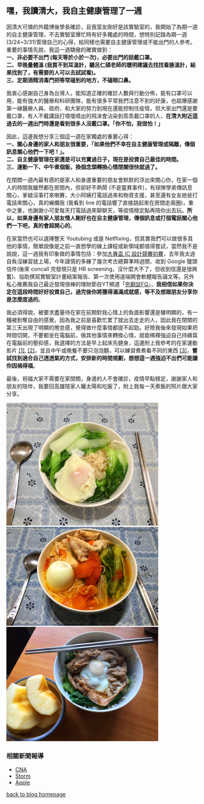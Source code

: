 ## 嘿，我讀清大，我自主健康管理了一週

因清大可憐的外籍博後學長確診，且我室友剛好是該實驗室的，我開始了為期一週的自主健康管理，不去實驗室爆忙時有好多獨處的時間，想特別記錄為期一週(3/24~3/31)管理自己的心得，給同樣也需要自主健康管理或不能出門的人參考。重要的事情先說，我這一週驕傲的確實做到：<br>
__一、非必要不出門 (每天等於小於一次)，必要出門的話戴口罩。__ <br>
__二、早晚量體溫 (我買不到耳溫計，聽呂仁碩老師的聰明建議去找找看腋溫計，結果找到了，有需要的人可以去試試看)。__ <br>
__三、定期酒精消毒門把等常碰到的地方，不碰眼口鼻。__

我衷心感謝自己身為台灣人，能知道正確的確診人數與行動分佈，能有口罩可以用，能有強大的醫療和科研團隊，能有很多平常我們注意不到的好康，也超爆感謝第一線醫療人員、政府、和大家的努力到現在還能控制住疫情，但大家出門還是要戴口罩，有人不戴講話打噴嚏噴出的飛沫會沾染到乖乖戴口罩的人，**在清大附近這過去的一週出門時還是看到很多人沒戴口罩。「你不怕，我很怕！」**

因此，這邊我想分享三個這一週在家獨處的重要心得：<br>
**一、關心身邊的家人和朋友很重要，「如果他們不幸在自主健康管理或隔離，傳個訊息關心他們一下吧！」。<br> 二、自主健康管理在家還是可以充實過日子，現在是投資自己最佳的時間。<br> 三、運動一下、中午煮個飯，換個念頭轉換心情閉關很快就過了。**

在閉關一週內最有感的是家人和身邊重要的朋友會默默的浮出來關心你，在家一個人的時間我雖然都在房間內，但卻好不熱鬧 (不是靈異事件)，有球隊學弟傳訊息關心，爹娘沒事打來喇賽，大小阿姨打電話過來和物資支援，甚至還有女友她爸打電話來關心，真的嚇爛我 (我看到 line 的電話響了直接跳起來在房間走兩圈)，重中之重，也謝謝小可愛每天打電話過來聊聊天，等疫情穩定點再陪你出去玩。**所以，如果身邊有家人朋友情人剛好也在自主健康管理，傳個訊息或打個電話關心他們一下吧，真的會超開心的**。

在家當然也可以選擇整天 Youtubing 或是 Netflixing，但其實我們可以做很多其他的事情，簡單說像是之前一直想學的線上課程或新領域都值得嘗試，當然我不是說說，這一週我有印象做的事情包括：參加[大專盃 IC 設計競賽初賽](http://icdc.ee.nsysu.edu.tw/2020/index2.php?page=News)，去年我太過自負沒練習就上場，今年謹慎的多練了幾次考古總算準時過關、收到 Google 獵頭信件(後來 concall 完發現只是 HR screening，沒什麼大不了，但收到信還是很興奮)、協助撰寫實驗室計畫結案報告、第一次使用遠端開會軟體報告論文等。另外私心推薦我自己最近發現很棒的理財節目YT頻道「[夯翻鼠FQ](https://youtu.be/yd3fZRrjzGM)」，**我相信如果你決定在這段時間好好投資自己，過完後你將獲得滿滿成就感，等不及想跟朋友分享你是怎麼度過的**。

我必須得說，被要求盡量待在家在前期對我心情上的負面影響還是蠻明顯的，有一種被剝奪自由的感覺，因為我之前是喜歡忙累了就出去走走的人，因此我在閉關的第三天出現了明顯的倦怠感，覺得做什麼事情都提不起勁。好險我後來發現如果把時間切開，不要都坐在電腦前，做其他事情來轉換心情，就能稀釋強迫自己持續窩在電腦前的壓抑感，我選擇的方法是早上起床先健身，這邊附上我參考的在家運動影片 [[1]](https://youtu.be/IfSm5obHlRo), [[2]](https://youtu.be/xm9nVP2VnyE)，並且中午或晚餐不要只泡泡麵，可以練習煮煮看不同的東西 [[3]](https://youtu.be/HjQTPraecbg)，**嘗試找到適合自己透透氣的方式，安排新的時間規劃，想想這一週強迫不出們可能讓你因禍得福**。

最後，祝福大家不需要在家閉關，身邊的人不會確診，疫情早點穩定，謝謝家人和朋友的陪伴，我要回高雄陪家人曬太陽和吃飯了，附上我每一天煮飯的照片跟大家分享。

<img src="../pics/IMG_8693.jpg" width="400"> <img src="../pics/IMG_8696.jpg" width="400"> <img src="../pics/IMG_8698.jpg" width="400">

### 相關新聞報導
- [CNA](https://www.cna.com.tw/news/firstnews/202003245009.aspx)
- [Storm](https://www.storm.mg/article/2441320)
- [Apple](https://tw.appledaily.com/life/20200324/F4EPF5NRZPIO4SQPDXNJDVUNME/)

[back to blog homepage](../blog.html)